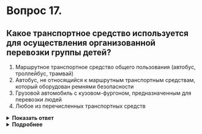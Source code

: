 # Вопрос 17.

## Какое транспортное средство используется для осуществления организованной перевозки группы детей?

1. Маршрутное транспортное средство общего пользования (автобус, троллейбус, трамвай)
2. Автобус, не относящийся к маршрутным транспортным средствам, который оборудован ремнями безопасности
3. Грузовой автомобиль с кузовом-фургоном, предназначенным для перевозки людей
4. Любое из перечисленных транспортных средств

<details>
<summary><b>Показать ответ</b></summary>
Правильный ответ: 2
</details>
<details>
<summary><b>Подробнее</b></summary>
Для организованной перевозки группы детей используется только автобус не относящийся к маршрутным ТС. Данный автобус осуществляет перевозку детей в соответствии со специальными Правилами.
На этих автобусах обязательно должны быть установлены опознавательные знаки «Перевозка детей». 
(Пункт 1.2 термин «Организованная перевозка группы детей», пункт 22.6 ПДД, пункт 8 «Основных положений по допуску»)
</details>